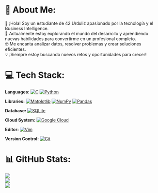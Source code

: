 # 💫 About Me:
👋 ¡Hola! Soy un estudiante de 42 Urduliz apasionado por la tecnología y el Business Intelligence.<br>🚀 Actualmente estoy explorando el mundo del desarrollo y aprendiendo nuevas habilidades para convertirme en un profesional completo.<br>🤓 Me encanta analizar datos, resolver problemas y crear soluciones eficientes.<br>💡 ¡Siempre estoy buscando nuevos retos y oportunidades para crecer!

# 💻 Tech Stack:
**Languages:**
[![C](https://img.shields.io/badge/C-00599C?logo=c&logoColor=white)](#) [![Python](https://img.shields.io/badge/Python-3776AB?logo=python&logoColor=fff)](#) 

**Libraries:**
[![Matplotlib](https://custom-icon-badges.demolab.com/badge/Matplotlib-71D291?logo=matplotlib&logoColor=fff)](#) [![NumPy](https://img.shields.io/badge/NumPy-4DABCF?logo=numpy&logoColor=fff)](#) [![Pandas](https://img.shields.io/badge/Pandas-150458?logo=pandas&logoColor=fff)](#)

**Database:**
[![SQLite](https://img.shields.io/badge/SQLite-%2307405e.svg?logo=sqlite&logoColor=white)](#)

**Cloud System:**
[![Google Cloud](https://img.shields.io/badge/Google%20Cloud-%234285F4.svg?logo=google-cloud&logoColor=white)](#)

**Editor:**
[![Vim](https://img.shields.io/badge/Vim-%2311AB00.svg?logo=vim&logoColor=white)](#)

**Version Control:**
[![Git](https://img.shields.io/badge/Git-F05032?logo=git&logoColor=fff)](#)

# 📊 GitHub Stats:
![](https://github-readme-stats.vercel.app/api?username=Jhonjairo03s&theme=dark&hide_border=false&include_all_commits=false&count_private=false)<br/>
![](https://github-readme-streak-stats.herokuapp.com/?user=Jhonjairo03s&theme=dark&hide_border=false)<br/>
![](https://github-readme-stats.vercel.app/api/top-langs/?username=Jhonjairo03s&theme=dark&hide_border=false&include_all_commits=false&count_private=false&layout=compact)
